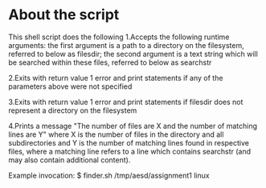 # About the script
This shell script does the following
1.Accepts the following runtime arguments: the first argument is a path to a directory on the filesystem, referred to below as filesdir; the second argument is a text string which will be searched within these files, referred to below as searchstr

2.Exits with return value 1 error and print statements if any of the parameters above were not specified

3.Exits with return value 1 error and print statements if filesdir does not represent a directory on the filesystem

4.Prints a message "The number of files are X and the number of matching lines are Y" where X is the number of files in the directory and all subdirectories and Y is the number of 
matching lines found in respective files, where a matching line refers to a line which contains searchstr (and may also contain additional content).

Example invocation:
$ finder.sh /tmp/aesd/assignment1 linux
